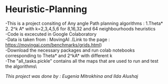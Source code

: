 # Heuristic-Planning
-This is a project consiting of Any angle Path planning algorithms :
1.Theta*\
2. 2^k A* with k=2,3,4,5,6 for 8,16,32  and 64 neighbourhoods heuristics\
-Code is excecuted in Google Colaboratory\
-Data is taken from : MovingAI .(Link to the page : https://movingai.com/benchmarks/grids.html)\
-Download the necessary packages and run colab notebooks corresponding to Theta* and 2^kA* with different k\
-The "all_tasks.pickle" contains all the maps that are used to run and test the algorithms\

*This project was done by : Eugenia Mitrokhina and Ilda Alushaj*
